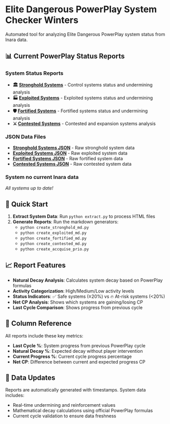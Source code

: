 # Elite Dangerous PowerPlay System Checker Winters

Automated tool for analyzing Elite Dangerous PowerPlay system status from Inara data.

## 📊 Current PowerPlay Status Reports

### System Status Reports
- **🏛️ [Stronghold Systems](stronghold_status.md)** - Control systems status and undermining analysis
- **🏭 [Exploited Systems](exploited_status.md)** - Exploited systems status and undermining analysis  
- **🛡️ [Fortified Systems](fortified_status.md)** - Fortified systems status and undermining analysis
- **⚔️ [Contested Systems](contested_status.md)** - Contested and expansion systems analysis

### JSON Data Files
- **[Stronghold Systems JSON](json/stronghold_systems.json)** - Raw stronghold system data
- **[Exploited Systems JSON](json/exploited_systems.json)** - Raw exploited system data
- **[Fortified Systems JSON](json/fortified_systems.json)** - Raw fortified system data
- **[Contested Systems JSON](json/contested_systems.json)** - Raw contested system data

### System no current Inara data
*All systems up to date!*

## 🚀 Quick Start

1. **Extract System Data**: Run `python extract.py` to process HTML files
2. **Generate Reports**: Run the markdown generators:
   - `python create_stronghold_md.py`
   - `python create_exploited_md.py`
   - `python create_fortified_md.py`
   - `python create_contested_md.py`
   - `python create_accquise_prio.py`

## 📈 Report Features

- **Natural Decay Analysis**: Calculates system decay based on PowerPlay formulas
- **Activity Categorization**: High/Medium/Low activity levels
- **Status Indicators**: ✅ Safe systems (≥20%) vs 🔥 At-risk systems (<20%)
- **Net CP Analysis**: Shows which systems are gaining/losing CP
- **Last Cycle Comparison**: Shows progress from previous cycle

## 📝 Column Reference

All reports include these key metrics:
- **Last Cycle %**: System progress from previous PowerPlay cycle
- **Natural Decay %**: Expected decay without player intervention
- **Current Progress %**: Current cycle progress percentage
- **Net CP**: Difference between current and expected progress CP

## 🔄 Data Updates

Reports are automatically generated with timestamps. System data includes:
- Real-time undermining and reinforcement values
- Mathematical decay calculations using official PowerPlay formulas
- Current cycle validation to ensure data freshness
